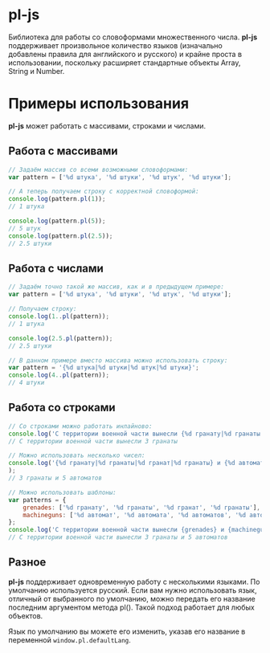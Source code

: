 # pl-js

Библиотека для работы со словоформами множественного числа. **pl-js** поддерживает произвольное количество языков (изначально добавлены правила для английского и русского) и крайне проста в использовании, поскольку расширяет стандартные объекты Array, String и Number.

# Примеры использования
**pl-js** может работать с массивами, строками и числами.

## Работа с массивами
``` javascript
// Задаём массив со всеми возможными словоформами:
var pattern = ['%d штука', '%d штуки', '%d штук', '%d штуки'];

// А теперь получаем строку с корректной словоформой:
console.log(pattern.pl(1));
// 1 штука

console.log(pattern.pl(5));
// 5 штук
console.log(pattern.pl(2.5));
// 2.5 штуки

```
## Работа с числами
``` javascript
// Задаём точно такой же массив, как и в предыдущем примере:
var pattern = ['%d штука', '%d штуки', '%d штук', '%d штуки'];

// Получаем строку:
console.log(1..pl(pattern));
// 1 штука

console.log(2.5.pl(pattern));
// 2.5 штуки

// В данном примере вместо массива можно использовать строку:
var pattern = '{%d штука|%d штуки|%d штук|%d штуки}';
console.log(4..pl(pattern));
// 4 штуки
```

## Работа со строками
``` javascript
// Со строками можно работать инлайново:
console.log('С территории военной части вынесли {%d гранату|%d гранаты|%d гранат|%d гранаты}'.pl(3));
// С территории военной части вынесли 3 гранаты

// Можно использовать несколько чисел:
console.log('{%d гранату|%d гранаты|%d гранат|%d гранаты} и {%d автомат|%d автомата|%d автоматов|%d автомата}'.pl(3, 5)
);
// 3 гранаты и 5 автоматов

// Можно использовать шаблоны:
var patterns = {
	grenades: ['%d гранату', '%d гранаты', '%d гранат', '%d гранаты'],
	machineguns: ['%d автомат', '%d автомата', '%d автоматов', '%d автомата']
};
console.log('С территории военной части вынесли {grenades} и {machineguns}'.pl(3, 5));
// С территории военной части вынесли 3 гранаты и 5 автоматов
```

## Разное
**pl-js** поддерживает одновременную работу с несколькими языками. По умолчанию используется русский.
Если вам нужно использовать язык, отличный от выбранного по умолчанию, можно передать его название
последним аргументом метода pl(). Такой подход работает для любых объектов.

Язык по умолчанию вы можете его изменить, указав его название в переменной `window.pl.defaultLang`.